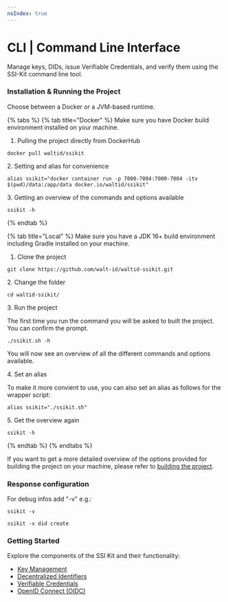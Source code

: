 ```yaml
---
noIndex: true
---
```


# CLI | Command Line Interface

Manage keys, DIDs, issue Verifiable Credentials, and verify them using the SSI-Kit command line tool.

### Installation & Running the Project

Choose between a Docker or a JVM-based runtime.

{% tabs %}
{% tab title="Docker" %}
Make sure you have Docker build environment installed on your machine.



1. Pulling the project directly from DockerHub

```
docker pull waltid/ssikit
```



2\. Setting and alias for convenience

```
alias ssikit="docker container run -p 7000-7004:7000-7004 -itv $(pwd)/data:/app/data docker.io/waltid/ssikit"
```



3\. Getting an overview of the commands and options available

```
ssikit -h
```
{% endtab %}

{% tab title="Local" %}
Make sure you have  a JDK 16+ build environment including Gradle installed on your machine.



1. Clone the project

```
git clone https://github.com/walt-id/waltid-ssikit.git
```



2\. Change the folder

```
cd waltid-ssikit/
```



3\. Run the project&#x20;

The first time you run the command you will be asked to built the project. You can confirm the prompt.

```
./ssikit.sh -h
```

You will now see an overview of all the different commands and options available.



4\. Set an alias

To make it more convient to use, you can also set an alias as follows for the wrapper script:

```
alias ssikit="./ssikit.sh"
```



5\. Get the overview again

```
ssikit -h
```
{% endtab %}
{% endtabs %}

If you want to get a more detailed overview of the options provided for building the project on your machine, please refer to [building the project](build.md).

### Response configuration

For debug infos add "-v" e.g.:

```
ssikit -v

ssikit -v did create
```

### Getting Started

Explore the components of the SSI Kit and their functionality:

* [Key Management](cli-command-line-interface/key-management.md)
* [Decentralized Identifiers](cli-command-line-interface/decentralized-identifiers.md)
* [Verifiable Credentials](cli-command-line-interface/verifiable-credentials.md)
* [OpenID Connect (OIDC)](cli-command-line-interface/open-id-connect.md)


